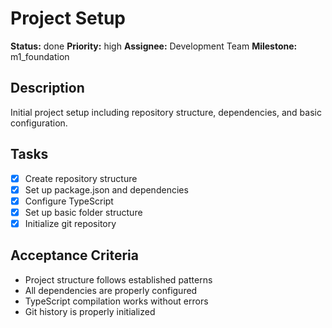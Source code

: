 # Project Setup

**Status:** done
**Priority:** high
**Assignee:** Development Team
**Milestone:** m1_foundation

## Description
Initial project setup including repository structure, dependencies, and basic configuration.

## Tasks
- [x] Create repository structure
- [x] Set up package.json and dependencies
- [x] Configure TypeScript
- [x] Set up basic folder structure
- [x] Initialize git repository

## Acceptance Criteria
- Project structure follows established patterns
- All dependencies are properly configured
- TypeScript compilation works without errors
- Git history is properly initialized